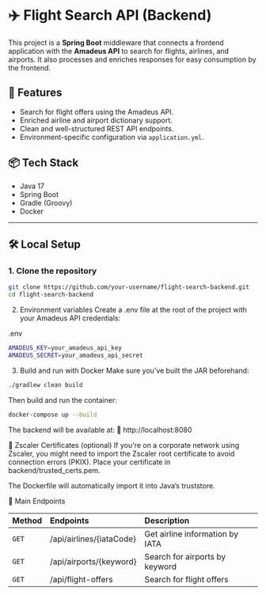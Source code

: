 # ✈️ Flight Search API (Backend)

This project is a **Spring Boot** middleware that connects a frontend application with the **Amadeus API** to search for flights, airlines, and airports. It also processes and enriches responses for easy consumption by the frontend.

## 🚀 Features

- Search for flight offers using the Amadeus API.
- Enriched airline and airport dictionary support.
- Clean and well-structured REST API endpoints.
- Environment-specific configuration via `application.yml`.

## 📦 Tech Stack

- Java 17
- Spring Boot
- Gradle (Groovy)
- Docker

---

## 🛠️ Local Setup

### 1. Clone the repository

```bash
git clone https://github.com/your-username/flight-search-backend.git
cd flight-search-backend
```

2. Environment variables
Create a .env file at the root of the project with your Amadeus API credentials:

.env
```bash
AMADEUS_KEY=your_amadeus_api_key
AMADEUS_SECRET=your_amadeus_api_secret
```

3. Build and run with Docker
Make sure you’ve built the JAR beforehand:

```bash
./gradlew clean build
```
Then build and run the container:

```bash
docker-compose up --build
```
The backend will be available at:
📍 http://localhost:8080

🔐 Zscaler Certificates (optional)
If you're on a corporate network using Zscaler, you might need to import the Zscaler root certificate to avoid connection errors (PKIX).
Place your certificate in backend/trusted_certs.pem.

The Dockerfile will automatically import it into Java’s truststore.

📖 Main Endpoints

| Method | Endpoints     | Description                       |
| :-------- | :------- | :-------------------------------- |
| `GET`      | /api/airlines/{iataCode} |  Get airline information by IATA |
| `GET`      | /api/airports/{keyword} |  Search for airports by keyword |
| `GET`      | /api/flight-offers |  Search for flight offers |
